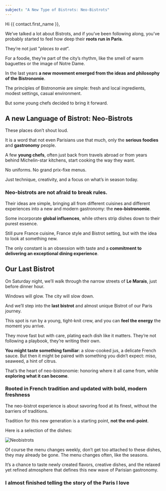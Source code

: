 ```yaml
---
subject: "A New Type of Bistrots: Neo-Bistrots"
---
```


Hi {{ contact.first_name }}, 

We’ve talked a lot about Bistrots, and if you’ve been following along, you’ve probably started to feel how deep their **roots run in Paris**. 

They’re not just "_places to eat_”. 

For a foodie, they’re part of the city’s rhythm, like the smell of warm baguettes or the image of Notre Dame.

In the last years **a new movement emerged from the ideas and philosophy of the Bistronomie**.

The principles of Bistronomie are simple: fresh and local ingredients, modest settings, casual environment.

But some young chefs decided to bring it forward.

## A new Language of Bistrot: Neo-Bistrots

These places don’t shout loud.

It is a word that not even Parisians use that much, only the **serious foodies** and **gastronomy** people.


A few **young chefs**, often just back from travels abroad or from years behind Michelin-star kitchens, start cooking the way they want.

No uniforms. No grand prix-fixe menus.

Just technique, creativity, and a focus on what’s in season today.

### Neo-bistrots are not afraid to break rules.

Their ideas are simple, bringing all from different cuisines and different experiences into a new and modern gastronomy: the **neo-bistronomie**.

Some incorporate **global influences**, while others strip dishes down to their purest essence. 

Still pure France cuisine, France style and Bistrot setting, but with the idea to look at something new.

 The only constant is an obsession with taste and a **commitment to delivering an exceptional dining experience**.

## Our Last Bistrot

On Saturday night, we’ll walk through the narrow streets of **Le Marais**, just before dinner hour. 

Windows will glow. The city will slow down. 

And we’ll step into the **last bistrot** and almost unique Bistrot of our Paris journey.

This spot is run by a young, tight-knit crew, and you can **feel the energy** the moment you arrive. 

They move fast but with care, plating each dish like it matters. They’re not following a playbook, they’re writing their own.

**You might taste something familiar**: a slow-cooked jus, a delicate French sauce. But then it might be paired with something you didn’t expect: miso, seaweed, a hint of citrus.

That’s the heart of neo-bistronomie: honoring where it all came from, while **exploring what it can become**.

### Rooted in French tradition and updated with bold, modern freshness

The neo-bistrot experience is about savoring food at its finest, without the barriers of traditions.

Tradition for this new generation is a starting point, **not the end-point**.

Here is a selection of the dishes:

![Neobistrots](https://www.foodexplorers.ch/images/neob.webp)

Of course the menu changes weekly, don’t get too attached to these dishes, they may already be gone. The menu changes often, like the seasons.

It’s a chance to taste newly created flavors, creative dishes, and the relaxed yet refined atmosphere that defines this new wave of Parisian gastronomy.

### I almost finished telling the story of the Paris I love
